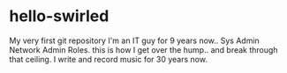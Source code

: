 # hello-swirled
My very first git repository
I'm an IT guy for 9 years now.. Sys Admin Network Admin Roles. this is how I get over the hump.. and break through that ceiling. I write and record music for 30 years now.
